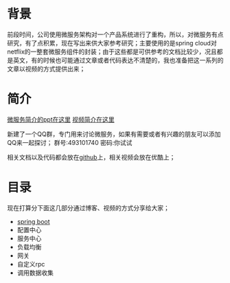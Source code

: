 # 背景
前段时间，公司使用微服务架构对一个产品系统进行了重构，所以，对微服务有点研究，有了点积累，现在写出来供大家参考研究；主要使用的是spring cloud对netflix的一整套微服务组件的封装；由于这些都是可供参考的文档比较少，况且都是英文，有的时候也可能通过文章或者代码表达不清楚的，我也准备把这一系列的文章以视频的方式提供出来；

# 简介
[微服务简介的ppt在这里](https://github.com/1329555958/microservice/blob/master/part%201/%E5%BE%AE%E6%9C%8D%E5%8A%A1.pptx)
[视频简介在这里](http://v.youku.com/v_show/id_XMTY5MjQ4NTczMg==.html)

新建了一个QQ群，专门用来讨论微服务，如果有需要或者有兴趣的朋友可以添加QQ来一起探讨；
群号:493101740  密码:你试试

相关文档以及代码都会放在[github](https://github.com/1329555958/microservice.git)上，相关视频会放在优酷上；
# 目录
现在打算分下面这几部分通过博客、视频的方式分享给大家；
- [spring boot](http://blog.csdn.net/zchunhe/article/details/52346984)
- 配置中心
- 服务中心
- 负载均衡
- 网关
- 自定义rpc
- 调用数据收集
